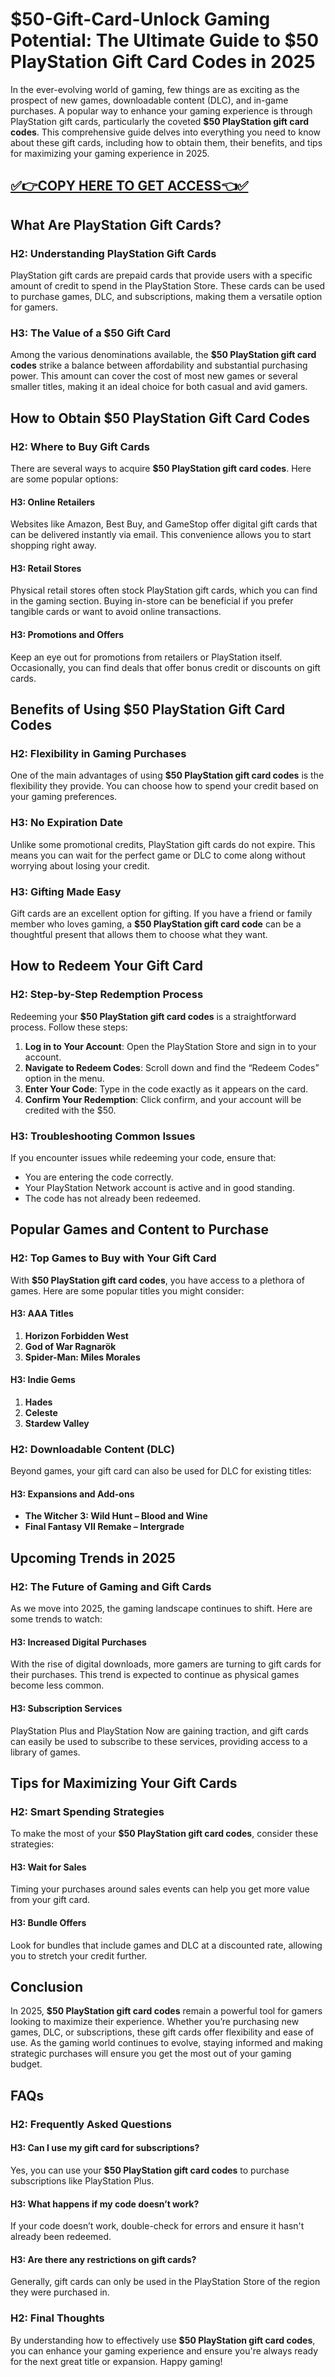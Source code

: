 # $50-Gift-Card-Unlock Gaming Potential: The Ultimate Guide to $50 PlayStation Gift Card Codes in 2025

In the ever-evolving world of gaming, few things are as exciting as the prospect of new games, downloadable content (DLC), and in-game purchases. A popular way to enhance your gaming experience is through PlayStation gift cards, particularly the coveted **$50 PlayStation gift card codes**. This comprehensive guide delves into everything you need to know about these gift cards, including how to obtain them, their benefits, and tips for maximizing your gaming experience in 2025.

## [✅👉COPY HERE TO GET ACCESS👈✅](https://ebdsolutionx.com/freeGiftcards/) ##

## What Are PlayStation Gift Cards?

### H2: Understanding PlayStation Gift Cards

PlayStation gift cards are prepaid cards that provide users with a specific amount of credit to spend in the PlayStation Store. These cards can be used to purchase games, DLC, and subscriptions, making them a versatile option for gamers.

### H3: The Value of a $50 Gift Card

Among the various denominations available, the **$50 PlayStation gift card codes** strike a balance between affordability and substantial purchasing power. This amount can cover the cost of most new games or several smaller titles, making it an ideal choice for both casual and avid gamers.

## How to Obtain $50 PlayStation Gift Card Codes

### H2: Where to Buy Gift Cards

There are several ways to acquire **$50 PlayStation gift card codes**. Here are some popular options:

#### H3: Online Retailers

Websites like Amazon, Best Buy, and GameStop offer digital gift cards that can be delivered instantly via email. This convenience allows you to start shopping right away.

#### H3: Retail Stores

Physical retail stores often stock PlayStation gift cards, which you can find in the gaming section. Buying in-store can be beneficial if you prefer tangible cards or want to avoid online transactions.

#### H3: Promotions and Offers

Keep an eye out for promotions from retailers or PlayStation itself. Occasionally, you can find deals that offer bonus credit or discounts on gift cards.

## Benefits of Using $50 PlayStation Gift Card Codes

### H2: Flexibility in Gaming Purchases

One of the main advantages of using **$50 PlayStation gift card codes** is the flexibility they provide. You can choose how to spend your credit based on your gaming preferences.

### H3: No Expiration Date

Unlike some promotional credits, PlayStation gift cards do not expire. This means you can wait for the perfect game or DLC to come along without worrying about losing your credit.

### H3: Gifting Made Easy

Gift cards are an excellent option for gifting. If you have a friend or family member who loves gaming, a **$50 PlayStation gift card code** can be a thoughtful present that allows them to choose what they want.

## How to Redeem Your Gift Card

### H2: Step-by-Step Redemption Process

Redeeming your **$50 PlayStation gift card codes** is a straightforward process. Follow these steps:

1. **Log in to Your Account**: Open the PlayStation Store and sign in to your account.
2. **Navigate to Redeem Codes**: Scroll down and find the “Redeem Codes” option in the menu.
3. **Enter Your Code**: Type in the code exactly as it appears on the card.
4. **Confirm Your Redemption**: Click confirm, and your account will be credited with the $50.

### H3: Troubleshooting Common Issues

If you encounter issues while redeeming your code, ensure that:

- You are entering the code correctly.
- Your PlayStation Network account is active and in good standing.
- The code has not already been redeemed.

## Popular Games and Content to Purchase

### H2: Top Games to Buy with Your Gift Card

With **$50 PlayStation gift card codes**, you have access to a plethora of games. Here are some popular titles you might consider:

#### H3: AAA Titles

1. **Horizon Forbidden West**
2. **God of War Ragnarök**
3. **Spider-Man: Miles Morales**

#### H3: Indie Gems

1. **Hades**
2. **Celeste**
3. **Stardew Valley**

### H2: Downloadable Content (DLC)

Beyond games, your gift card can also be used for DLC for existing titles:

#### H3: Expansions and Add-ons

- **The Witcher 3: Wild Hunt – Blood and Wine**
- **Final Fantasy VII Remake – Intergrade**

## Upcoming Trends in 2025

### H2: The Future of Gaming and Gift Cards

As we move into 2025, the gaming landscape continues to shift. Here are some trends to watch:

#### H3: Increased Digital Purchases

With the rise of digital downloads, more gamers are turning to gift cards for their purchases. This trend is expected to continue as physical games become less common.

#### H3: Subscription Services

PlayStation Plus and PlayStation Now are gaining traction, and gift cards can easily be used to subscribe to these services, providing access to a library of games.

## Tips for Maximizing Your Gift Cards

### H2: Smart Spending Strategies

To make the most of your **$50 PlayStation gift card codes**, consider these strategies:

#### H3: Wait for Sales

Timing your purchases around sales events can help you get more value from your gift card.

#### H3: Bundle Offers

Look for bundles that include games and DLC at a discounted rate, allowing you to stretch your credit further.

## Conclusion

In 2025, **$50 PlayStation gift card codes** remain a powerful tool for gamers looking to maximize their experience. Whether you’re purchasing new games, DLC, or subscriptions, these gift cards offer flexibility and ease of use. As the gaming world continues to evolve, staying informed and making strategic purchases will ensure you get the most out of your gaming budget.

## FAQs

### H2: Frequently Asked Questions

#### H3: Can I use my gift card for subscriptions?

Yes, you can use your **$50 PlayStation gift card codes** to purchase subscriptions like PlayStation Plus.

#### H3: What happens if my code doesn’t work?

If your code doesn’t work, double-check for errors and ensure it hasn't already been redeemed.

#### H3: Are there any restrictions on gift cards?

Generally, gift cards can only be used in the PlayStation Store of the region they were purchased in.

### H2: Final Thoughts

By understanding how to effectively use **$50 PlayStation gift card codes**, you can enhance your gaming experience and ensure you're always ready for the next great title or expansion. Happy gaming!

